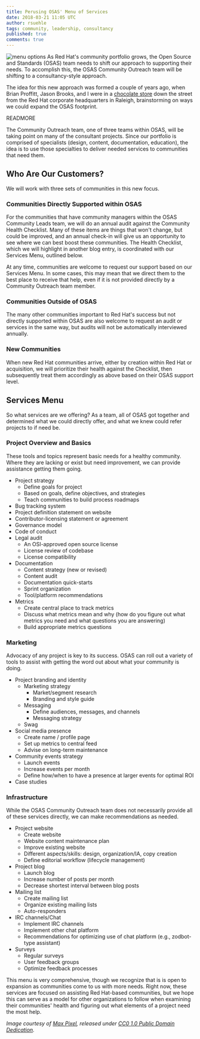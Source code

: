 ```yaml
---
title: Perusing OSAS' Menu of Services
date: 2018-03-21 11:05 UTC
author: rsuehle
tags: community, leadership, consultancy
published: true
comments: true
---
```


![menu options](blog/wallmenu.jpg) As Red Hat's community portfolio grows, the Open Source and Standards (OSAS) team needs to shift our approach to supporting their needs. To accomplish this, the OSAS Community Outreach team will be shifting to a consultancy-style approach.

The idea for this new approach was formed a couple of years ago, when Brian Proffitt, Jason Brooks, and I were in a [chocolate store](https://viderichocolatefactory.com/) down the street from the Red Hat corporate headquarters in Raleigh, brainstorming on ways we could expand the OSAS footprint.

READMORE

The Community Outreach team, one of three teams within OSAS, will be taking point on many of the consultant projects. Since our portfolio is comprised of specialists (design, content, documentation, education), the idea is to use those specialties to deliver needed services to communities that need them.

## Who Are Our Customers?

We will work with three sets of communities in this new focus.

### Communities Directly Supported within OSAS

For the communities that have community managers within the OSAS Community Leads team, we will do an annual audit against the Community Health Checklist. Many of these items are things that won't change, but could be improved, and an annual check-in will give us an opportunity to see where we can best boost these communities. The Health Checklist, which we will highlight in another blog entry, is coordinated with our Services Menu, outlined below.

At any time, communities are welcome to request our support based on our Services Menu. In some cases, this may mean that we direct them to the best place to receive that help, even if it is not provided directly by a Community Outreach team member.

### Communities Outside of OSAS

The many other communities important to Red Hat's success but not directly supported within OSAS are also welcome to request an audit or services in the same way, but audits will not be automatically interviewed annually.

### New Communities

When new Red Hat communities arrive, either by creation within Red Hat or acquisition, we will prioritize their health against the Checklist, then subsequently treat them accordingly as above based on their OSAS support level.

## Services Menu

So what services are we offering? As a team, all of OSAS got together and determined what we could directly offer, and what we knew could refer projects to if need be.

### Project Overview and Basics

These tools and topics represent basic needs for a healthy community. Where they are lacking or exist but need improvement, we can provide assistance getting them going.

* Project strategy
  * Define goals for project
  * Based on goals, define objectives, and strategies
  * Teach communities to build process roadmaps
* Bug tracking system
* Project definition statement on website
* Contributor-licensing statement or agreement
* Governance model
* Code of conduct
* Legal audit
  * An OSI-approved open source license
  * License review of codebase
  * License compatibility
* Documentation
  * Content strategy (new or revised)
  * Content audit
  * Documentation quick-starts
  * Sprint organization
  * Tool/platform recommendations
* Metrics
  * Create central place to track metrics
  * Discuss what metrics mean and why (how do you figure out what metrics you need and what questions you are answering)
  * Build appropriate metrics questions

### Marketing

Advocacy of any project is key to its success. OSAS can roll out a variety of tools to assist with getting the word out about what your community is doing.

* Project branding and identity
  * Marketing strategy
    * Market/segment research
    * Branding and style guide
  * Messaging  
    * Define audiences, messages, and channels
    * Messaging strategy
  * Swag
* Social media presence
  * Create name / profile page
  * Set up metrics to central feed
  * Advise on long-term maintenance
* Community events strategy
  * Launch events
  * Increase events per month
  * Define how/when to have a presence at larger events for optimal ROI
* Case studies

### Infrastructure

While the OSAS Community Outreach team does not necessarily provide all of these services directly, we can make recommendations as needed.

* Project website
  * Create website
  * Website content maintenance plan
  * Improve existing website
  * Different aspects/skills: design, organization/IA, copy creation
  * Define editorial workflow (lifecycle management)
* Project blog
  * Launch blog
  * Increase number of posts per month
  * Decrease shortest interval between blog posts
* Mailing list
  * Create mailing list
  * Organize existing mailing lists
  * Auto-responders
* IRC channels/Chat
  * Implement IRC channels
  * Implement other chat platform
  * Recommendations for optimizing use of chat platform (e.g., zodbot-type assistant)
* Surveys
  * Regular surveys
  * User feedback groups
  * Optimize feedback processes

This menu is very comprehensive, though we recognize that is is open to expansion as communities come to us with more needs. Right now, these services are focused on assisting Red Hat-based communities, but we hope this can serve as a model for other organizations to follow when examining their communities' health and figuring out what elements of a project need the most help.

*Image courtesy of [Max Pixel](http://maxpixel.freegreatpicture.com/Write-Menu-Print-Product-Chair-Wall-Order-Words-2588813), released under [CC0 1.0 Public Domain Dedication](https://creativecommons.org/publicdomain/zero/1.0/).*
